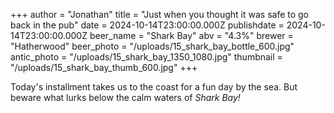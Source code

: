 +++
author = "Jonathan"
title = "Just when you thought it was safe to go back in the pub"
date = 2024-10-14T23:00:00.000Z
publishdate = 2024-10-14T23:00:00.000Z
beer_name = "Shark Bay"
abv = "4.3%"
brewer = "Hatherwood"
beer_photo = "/uploads/15_shark_bay_bottle_600.jpg"
antic_photo = "/uploads/15_shark_bay_1350_1080.jpg"
thumbnail = "/uploads/15_shark_bay_thumb_600.jpg"
+++

Today's installment takes us to the coast for a fun day by the sea. But beware what lurks below the calm waters of *Shark Bay!*
